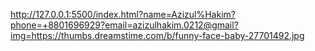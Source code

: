 http://127.0.0.1:5500/index.html?name=Azizul%Hakim?phone=+8801696929?email=azizulhakim.0212@gmail?img=https://thumbs.dreamstime.com/b/funny-face-baby-27701492.jpg
